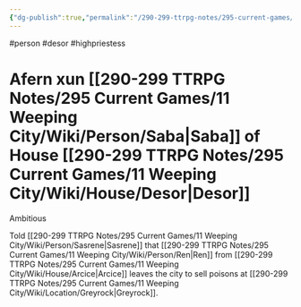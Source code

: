 ```yaml
---
{"dg-publish":true,"permalink":"/290-299-ttrpg-notes/295-current-games/11-weeping-city/wiki/person/afern/"}
---
```



#person #desor #highpriestess

# Afern xun [[290-299 TTRPG Notes/295 Current Games/11 Weeping City/Wiki/Person/Saba\|Saba]] of House [[290-299 TTRPG Notes/295 Current Games/11 Weeping City/Wiki/House/Desor\|Desor]]

Ambitious

Told [[290-299 TTRPG Notes/295 Current Games/11 Weeping City/Wiki/Person/Sasrene\|Sasrene]] that [[290-299 TTRPG Notes/295 Current Games/11 Weeping City/Wiki/Person/Ren\|Ren]] from [[290-299 TTRPG Notes/295 Current Games/11 Weeping City/Wiki/House/Arcice\|Arcice]] leaves the city to sell poisons at [[290-299 TTRPG Notes/295 Current Games/11 Weeping City/Wiki/Location/Greyrock\|Greyrock]].